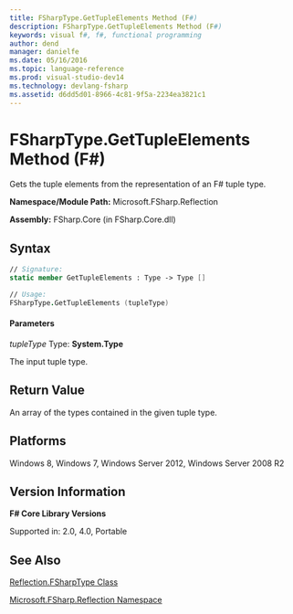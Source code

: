 ```yaml
---
title: FSharpType.GetTupleElements Method (F#)
description: FSharpType.GetTupleElements Method (F#)
keywords: visual f#, f#, functional programming
author: dend
manager: danielfe
ms.date: 05/16/2016
ms.topic: language-reference
ms.prod: visual-studio-dev14
ms.technology: devlang-fsharp
ms.assetid: d6dd5d01-8966-4c81-9f5a-2234ea3821c1 
---
```


# FSharpType.GetTupleElements Method (F#)

Gets the tuple elements from the representation of an F# tuple type.

**Namespace/Module Path:** Microsoft.FSharp.Reflection

**Assembly:** FSharp.Core (in FSharp.Core.dll)


## Syntax

```fsharp
// Signature:
static member GetTupleElements : Type -> Type []

// Usage:
FSharpType.GetTupleElements (tupleType)
```

#### Parameters
*tupleType*
Type: **System.Type**


The input tuple type.

## Return Value

An array of the types contained in the given tuple type.

## Platforms
Windows 8, Windows 7, Windows Server 2012, Windows Server 2008 R2


## Version Information
**F# Core Library Versions**

Supported in: 2.0, 4.0, Portable

## See Also
[Reflection.FSharpType Class](Reflection.FSharpType-Class-%5BFSharp%5D.md)

[Microsoft.FSharp.Reflection Namespace](Microsoft.FSharp.Reflection-Namespace-%5BFSharp%5D.md)
